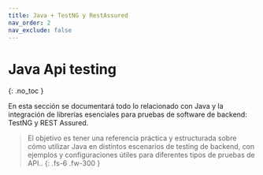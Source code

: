 ```yaml
---
title: Java + TestNG y RestAssured
nav_order: 2
nav_exclude: false
---
```


# Java Api testing
{: .no_toc }

En esta sección se documentará todo lo relacionado con Java y la integración de librerías esenciales para pruebas de software de backend: TestNG y REST Assured.

>El objetivo es tener una referencia práctica y estructurada sobre cómo utilizar Java en distintos escenarios de testing de backend, con ejemplos y configuraciones útiles para diferentes tipos de pruebas de API..
{: .fs-6 .fw-300 }
